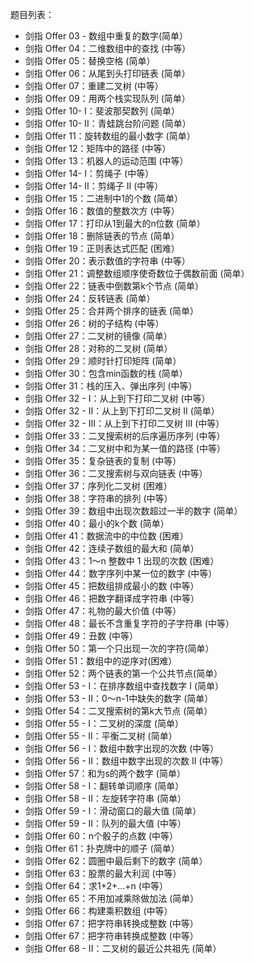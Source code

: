 题目列表：

- 剑指 Offer 03 - 数组中重复的数字(简单）
- 剑指 Offer 04：二维数组中的查找 (中等）
- 剑指 Offer 05：替换空格 (简单）
- 剑指 Offer 06：从尾到头打印链表 (简单）
- 剑指 Offer 07：重建二叉树 (中等）
- 剑指 Offer 09：用两个栈实现队列 (简单）
- 剑指 Offer 10- I：斐波那契数列 (简单）
- 剑指 Offer 10- II：青蛙跳台阶问题 (简单）
- 剑指 Offer 11：旋转数组的最小数字 (简单）
- 剑指 Offer 12：矩阵中的路径 (中等）
- 剑指 Offer 13：机器人的运动范围 (中等）
- 剑指 Offer 14- I：剪绳子 (中等）
- 剑指 Offer 14- II：剪绳子 II (中等）
- 剑指 Offer 15：二进制中1的个数 (简单）
- 剑指 Offer 16：数值的整数次方 (中等）
- 剑指 Offer 17：打印从1到最大的n位数 (简单）
- 剑指 Offer 18：删除链表的节点 (简单）
- 剑指 Offer 19：正则表达式匹配 (困难）
- 剑指 Offer 20：表示数值的字符串 (中等）
- 剑指 Offer 21：调整数组顺序使奇数位于偶数前面 (简单）
- 剑指 Offer 22：链表中倒数第k个节点 (简单）
- 剑指 Offer 24：反转链表 (简单）
- 剑指 Offer 25：合并两个排序的链表 (简单）
- 剑指 Offer 26：树的子结构 (中等）
- 剑指 Offer 27：二叉树的镜像 (简单）
- 剑指 Offer 28：对称的二叉树 (简单）
- 剑指 Offer 29：顺时针打印矩阵 (简单）
- 剑指 Offer 30：包含min函数的栈 (简单）
- 剑指 Offer 31：栈的压入、弹出序列 (中等）
- 剑指 Offer 32 - I：从上到下打印二叉树 (中等）
- 剑指 Offer 32 - II：从上到下打印二叉树 II (简单）
- 剑指 Offer 32 - III：从上到下打印二叉树 III (中等）
- 剑指 Offer 33：二叉搜索树的后序遍历序列 (中等）
- 剑指 Offer 34：二叉树中和为某一值的路径 (中等）
- 剑指 Offer 35：复杂链表的复制 (中等）
- 剑指 Offer 36：二叉搜索树与双向链表 (中等）
- 剑指 Offer 37：序列化二叉树 (困难）
- 剑指 Offer 38：字符串的排列 (中等）
- 剑指 Offer 39：数组中出现次数超过一半的数字 (简单）
- 剑指 Offer 40：最小的k个数 (简单）
- 剑指 Offer 41：数据流中的中位数 (困难）
- 剑指 Offer 42：连续子数组的最大和 (简单）
- 剑指 Offer 43：1～n 整数中 1 出现的次数 (困难）
- 剑指 Offer 44：数字序列中某一位的数字 (中等）
- 剑指 Offer 45：把数组排成最小的数 (中等）
- 剑指 Offer 46：把数字翻译成字符串 (中等）
- 剑指 Offer 47：礼物的最大价值 (中等）
- 剑指 Offer 48：最长不含重复字符的子字符串 (中等）
- 剑指 Offer 49：丑数 (中等）
- 剑指 Offer 50：第一个只出现一次的字符(简单）
- 剑指 Offer 51：数组中的逆序对(困难）
- 剑指 Offer 52：两个链表的第一个公共节点(简单）
- 剑指 Offer 53 - I：在排序数组中查找数字 I (简单）
- 剑指 Offer 53 - II：0～n-1中缺失的数字 (简单）
- 剑指 Offer 54：二叉搜索树的第k大节点 (简单）
- 剑指 Offer 55 - I：二叉树的深度 (简单）
- 剑指 Offer 55 - II：平衡二叉树 (简单）
- 剑指 Offer 56 - I：数组中数字出现的次数 (中等）
- 剑指 Offer 56 - II：数组中数字出现的次数 II (中等）
- 剑指 Offer 57：和为s的两个数字 (简单）
- 剑指 Offer 58 - I：翻转单词顺序 (简单）
- 剑指 Offer 58 - II：左旋转字符串 (简单）
- 剑指 Offer 59 - I：滑动窗口的最大值 (简单）
- 剑指 Offer 59 - II：队列的最大值 (中等）
- 剑指 Offer 60：n个骰子的点数 (中等）
- 剑指 Offer 61：扑克牌中的顺子 (简单）
- 剑指 Offer 62：圆圈中最后剩下的数字 (简单）
- 剑指 Offer 63：股票的最大利润 (中等）
- 剑指 Offer 64：求1+2+…+n (中等）
- 剑指 Offer 65：不用加减乘除做加法 (简单）
- 剑指 Offer 66：构建乘积数组 (中等）
- 剑指 Offer 67：把字符串转换成整数 (中等）
- 剑指 Offer 67：把字符串转换成整数 (中等）
- 剑指 Offer 68 - II：二叉树的最近公共祖先 (简单）

